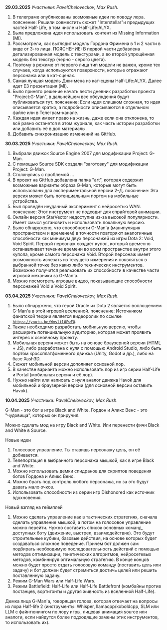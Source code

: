 **29.03.2025**
	*Участники: PavelCheloveckov, Max Rush.*
1. В телеграме опубликованы возможные идеи по поводу лора.
	пояснение: Решили совместить сюжет "Interstellar"и предыдущих частей Half-Life,
	в том числе и Half-Life:ALYX.
2. Была предложена идея использовать контент из Missing Information (MI).
3. Рассмотрели, как выглядит модель Гордона Фримена в 1 и 2 части в виде от 3-го лица.
	ПОЯСНЕНИЕ: В первой части добавлена детализированная модель с текстурами, а во второй 
	упрощённая модель без текстур (черно - серого цвета).
4. Поэтому в режиме от первого лица тип модели не важен, кроме тех случаев, когда используются поверхности, которые отражают персонажа или в кат-сценах.
5. Самая лучшая модель Джи-мена из кат-сцены Half-Life:ALYX. Далее идет E3 презентация (MI).
6. Было принято решение начать вести дневник разработки проекта "Project:G-Man", в дальнейшем все обсуждения будут публиковаться тут.
	пояснение:  Если идея слишком сложная, то идея описывается кратко, а подробности описываются в отдельном файле или в Телеграм-канале.
7. Каждая идея имеет право на жизнь, даже если она отклонена, то всё равно останется в этом журнале, как часть истории разработки или добавить её в доп.материалы.
8. Добавить синхронизацию изменений на GitHub.

**30.03.2025**
	*Участники: PavelCheloveckov, Max Rush.*
1. Выбрали движок Source Engine 2007 для модификации Project: G-Man.
2. С помощью Source SDK создали "заготовку" для модификации Project: G-Man.
3. Столкнулись с проблемой …
4. В проект на GitHub добавлена папка "art", которая содержит возможные варианты образа G-Man, которые могут быть использованы для экспериментальной версии 2-Д.
	пояснение: Эта версия может быть потенциальным портом на мобильные устройства.
5. Был проведён неудачный эксперимент с нейросетью WAN.
	пояснение: Этот инструмент не подходит для спрайтовой анимации.
6. Онлайн версия StarVector недоступна из-за высокой популярности. Имеет смысл установить и использовать локальную версию.
7. Было обнаружено, что способности G-Man'а (манипуляция пространством и временем) в точности повторяют аналогичные способности как минимум двух персонажей из игры Dota 2: Void, Void Spirit. Первый персонаж создаёт купол, который временно останавливает течение времени во всем пространстве внутри этого купола, кроме самого персонажа Void. Второй персонаж имеет возможность исчезать из текущего измерения и появляться в выбранной точке без каких либо технических инструментов. Возможно получится  реальзовать их способности в качестве части игровой механики за G-Man'а.
8. Можно посмотреть игровые видео, показывающие способности персонажей Void и Void Spirit.

**03.04.2025**
	*Участники: PavelCheloveckov, Max Rush.*
1. Было обнаружено, что герой Oracle из Dota 2 является воплощением G-Man'а в этой игровой вселенной.
	пояснение: Источником фанатской теории является видеоролик по ссылке [`https://youtu.be/Wmsltl0FwFQ`](https://youtu.be/Wmsltl0FwFQ).
2. Также необходимо разработать мобильную версию, чтобы расширить потенциальную аудиторию, которая может проявить интерес к основному проекту.
3. Мобильная версия может быть на основе браузерной версии (HTML + JS), либо разработана с нуля с помощью Android Studio, либо быть портом кроссплатфоменного движка (Unity, Godot и др.), либо на базе Xash3D.
4. Сюжет мобильной версии дополняет основной лор.
5. В качестве варианта можно использовать лор из игр серии Half-Life и Portal (мобильная версия и её лор).
6.  Нужно найти или написать с нуля аналог движка Havok для мобильной и браузерной версии (для основной версии оставить Havok).

**10.04.2025**
	*Участники: PavelCheloveckov, Max Rush.*
 
G-Man - это бог в игре Black and White. Гордон и Аликс Венс - это "чудовища", которых он приручил.

Можно сделать мод на игру Black and White. Или перенести фичи Black and White в Source.

Новые идеи 
1. Голосовое управление. Ты ставишь персонажу цель, он её добивается.
2. Телепортация в выбранного персонажа мышкой, как в игре Black and White.
3. Можно использовать демки спидранов для скриптов поведения ботов Гордона и Аликс Венс.
4. Можно брать под контроль любого персонажа, но за это будут давать мало очков.
5. Использовать способности из серии игр Dishonored как источник вдохновения.

Новый взгляд на геймплей
1. Можно сделать управление как в тактических стратегиях, сначала сделать управление мышкой, а потом на голосовое управление можно перейти. Нужно составить список основных команд, доступных боту (движение, выстрел, взаимодействие). Это будут строительные кубики, базовые действия, на основе которых будет создаваться сложное поведение. Причем бот должен сам подбирать необходимую последовательность действий с помощью методов оптимизации, генетических алгоритмов, нейросетевых методов, комбинируя оптимальную стратегию. В конце концов можно будет просто отдать голосовую команду (поставить цель или задачу) и бот должен будет стремиться достичь целей или решить поставленную задачу. 
2. Режим G-Man Wars или Half-Life Wars.
3. Режим Battlefield: Half-Life или Half-Life Battlefront (комбайны против постанцев, вортигонты и другая живность из вселенной Half-Life). 

Демка лица G-Man'a, говорящая голова, которая отвечает на вопросы из лора Half-life 2 (инструменты: Whisper, llamacpp/koboldcpp, SLM или LLM с файнтюнингом по лору игры, лицевая анимация source или аналоги, если найдутся более подходящие замены этих инструментов, то использовать их).
   
